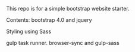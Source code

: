 This repo is for a simple bootstrap website starter.  

Contents:
bootstrap 4.0 and jquery

Styling using Sass

gulp task runner.  browser-sync and gulp-sass